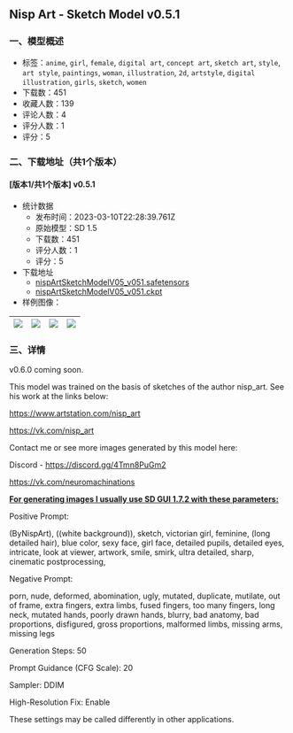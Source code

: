 ## Nisp Art - Sketch Model v0.5.1
### 一、模型概述

- 标签：`anime`, `girl`, `female`, `digital art`, `concept art`, `sketch art`, `style`, `art style`, `paintings`, `woman`, `illustration`, `2d`, `artstyle`, `digital illustration`, `girls`, `sketch`, `women`
- 下载数：451
- 收藏人数：139
- 评论人数：4
- 评分人数：1
- 评分：5

### 二、下载地址（共1个版本）

#### [版本1/共1个版本] v0.5.1

- 统计数据
  - 发布时间：2023-03-10T22:28:39.761Z
  - 原始模型：SD 1.5
  - 下载数：451
  - 评分人数：1
  - 评分：5
- 下载地址
  - [nispArtSketchModelV05_v051.safetensors](https://civitai.com/api/download/models/16818)
  - [nispArtSketchModelV05_v051.ckpt](https://civitai.com/api/download/models/16818?type=Model&format=PickleTensor&size=full&fp=fp16)
- 样例图像：

| <img src="https://image.civitai.com/xG1nkqKTMzGDvpLrqFT7WA/2aaab4b0-8737-4e66-295d-e812fe973c00/width=450/169931.jpeg" /> | <img src="https://image.civitai.com/xG1nkqKTMzGDvpLrqFT7WA/1c18e9bc-923c-4e27-c6d8-1b47137f1600/width=450/169942.jpeg" /> | <img src="https://image.civitai.com/xG1nkqKTMzGDvpLrqFT7WA/32d387d9-23a2-4b74-c660-521edb22a500/width=450/169955.jpeg" /> | <img src="https://image.civitai.com/xG1nkqKTMzGDvpLrqFT7WA/b4c91ef9-7496-4946-b9f5-70d357a5cd00/width=450/169966.jpeg" /> |
| ---- | ---- | ---- | ---- |


### 三、详情
<p>v0.6.0 coming soon.</p><p>This model was trained on the basis of sketches of the author nisp_art. See his work at the links below:</p><p><a target="_blank" rel="ugc" href="https://www.artstation.com/nisp_art">https://www.artstation.com/nisp_art</a></p><p><a target="_blank" rel="ugc" href="https://vk.com/nisp_art">https://vk.com/nisp_art</a></p><p>Contact me or see more images generated by this model here:</p><p>Discord - <a target="_blank" rel="ugc" href="https://discord.gg/4Tmn8PuGm2">https://discord.gg/4Tmn8PuGm2</a></p><p><a target="_blank" rel="ugc" href="https://vk.com/neuromachinations">https://vk.com/neuromachinations</a></p><p></p><p><strong><u>For generating images I usually use SD GUI 1.7.2 with these parameters:</u></strong></p><p>Positive Prompt:</p><p>(ByNispArt), ((white background)), sketch, victorian girl, feminine, (long detailed hair), blue color, sexy face, girl face, detailed pupils, detailed eyes, intricate, look at viewer, artwork, smile, smirk, ultra detailed, sharp, cinematic postprocessing,</p><p></p><p>Negative Prompt:</p><p>porn, nude, deformed, abomination, ugly, mutated, duplicate, mutilate, out of frame, extra fingers, extra limbs, fused fingers, too many fingers, long neck, mutated hands, poorly drawn hands, blurry, bad anatomy, bad proportions, disfigured, gross proportions, malformed limbs, missing arms, missing legs</p><p></p><p>Generation Steps: 50</p><p>Prompt Guidance (CFG Scale): 20</p><p>Sampler: DDIM</p><p>High-Resolution Fix: Enable</p><p>These settings may be called differently in other applications.</p><p></p>